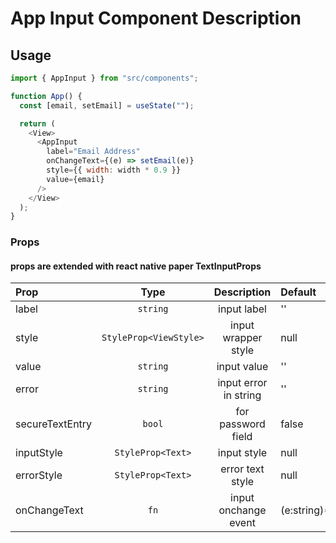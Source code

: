 # App Input Component Description

## Usage

```javascript
import { AppInput } from "src/components";

function App() {
  const [email, setEmail] = useState("");

  return (
    <View>
      <AppInput
        label="Email Address"
        onChangeText={(e) => setEmail(e)}
        style={{ width: width * 0.9 }}
        value={email}
      />
    </View>
  );
}
```

### Props

#### props are extended with react native paper TextInputProps

| Prop            |          Type          |      Description      | Default          |
| :-------------- | :--------------------: | :-------------------: | :--------------- |
| label           |        `string`        |      input label      | ''               |
| style           | `StyleProp<ViewStyle>` |  input wrapper style  | null             |
| value           |        `string`        |      input value      | ''               |
| error           |        `string`        | input error in string | ''               |
| secureTextEntry |         `bool`         |  for password field   | false            |
| inputStyle      |   `StyleProp<Text>`    |      input style      | null             |
| errorStyle      |   `StyleProp<Text>`    |   error text style    | null             |
| onChangeText    |          `fn`          | input onchange event  | (e:string)=>void |
